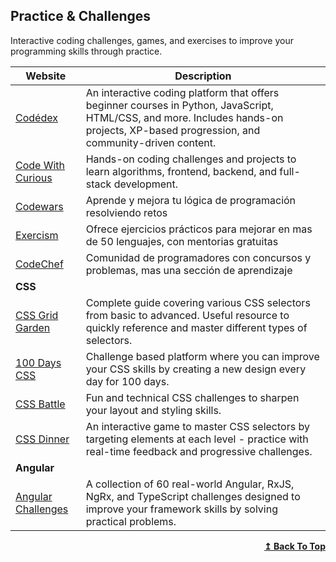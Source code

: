 ## Practice & Challenges

Interactive coding challenges, games, and exercises to improve your programming skills through practice.

| Website                                                      | Description                                                                                                                                                                            |
| ------------------------------------------------------------ | -------------------------------------------------------------------------------------------------------------------------------------------------------------------------------------- |
| [Codédex](https://www.codedex.io/)                           | An interactive coding platform that offers beginner courses in Python, JavaScript, HTML/CSS, and more. Includes hands-on projects, XP-based progression, and community-driven content. |
| [Code With Curious](https://codewithcurious.com/)            | Hands-on coding challenges and projects to learn algorithms, frontend, backend, and full-stack development.                                                                            |
| [Codewars](https://www.codewars.com/)                        | Aprende y mejora tu lógica de programación resolviendo retos                                                                                                                           |
| [Exercism](https://exercism.org/)                            | Ofrece ejercicios prácticos para mejorar en mas de 50 lenguajes, con mentorias gratuitas                                                                                               |
| [CodeChef](https://www.codechef.com)                         | Comunidad de programadores con concursos y problemas, mas una sección de aprendizaje                                                                                                   |
| **CSS**                                                      | <!-- empty -->                                                                                                                                                                         |
| [CSS Grid Garden](https://cssgridgarden.com/#es)             | Complete guide covering various CSS selectors from basic to advanced. Useful resource to quickly reference and master different types of selectors.                                    |
| [100 Days CSS](https://100dayscss.com/)                      | Challenge based platform where you can improve your CSS skills by creating a new design every day for 100 days.                                                                        |
| [CSS Battle](https://cssbattle.dev/)                         | Fun and technical CSS challenges to sharpen your layout and styling skills.                                                                                                            |
| [CSS Dinner](https://flukeout.github.io/)                    | An interactive game to master CSS selectors by targeting elements at each level - practice with real-time feedback and progressive challenges.                                         |
| **Angular**                                                  | <!-- empty -->                                                                                                                                                                         |
| [Angular Challenges](https://angular-challenges.vercel.app/) | A collection of 60 real-world Angular, RxJS, NgRx, and TypeScript challenges designed to improve your framework skills by solving practical problems.                                  |

<div align="right">
    <b><a href="#index">↥ Back To Top</a></b>
</div>
